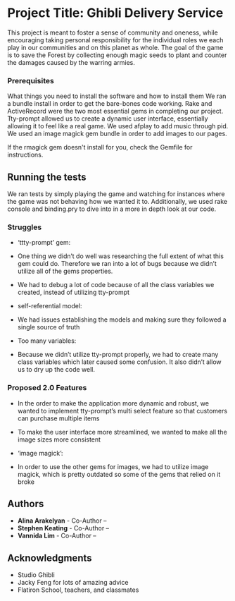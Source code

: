 # Project Title: Ghibli Delivery Service

This project is meant to foster a sense of community and oneness, while encouraging taking personal responsibility for the individual roles we each play in our communities and on this planet as whole. The goal of the game is to save the Forest by collecting enough magic seeds to plant and counter the damages caused by the warring armies.

### Prerequisites
What things you need to install the software and how to install them
We ran a bundle install in order to get the bare-bones code working. Rake and ActiveRecord were the two most essential gems in completing our project. Tty-prompt allowed us to create a dynamic user interface, essentially allowing it to feel like a real game. We used afplay to add music through pid. We used an image magick gem bundle in order to add images to our pages. 

If the rmagick gem doesn't install for you, check the Gemfile for instructions.

## Running the tests
We ran tests by simply playing the game and watching for instances where the game was not behaving how we wanted it to. Additionally, we used rake console and binding.pry to dive into in a more in depth look at our code.

### Struggles
- ‘ttty-prompt’ gem: 
-  One thing we didn’t do well was researching the full extent of what this gem could do. Therefore we ran into a lot of bugs because we didn’t utilize all of the gems properties.
-  We had to debug a lot of code because of all the class variables we created, instead of utilizing tty-prompt

- self-referential model:
- We had issues establishing the models and making sure they followed a single source of truth

- Too many variables:
- Because we didn’t utilize tty-prompt properly, we had to create many class variables which later caused some confusion. It also didn’t allow us to dry up the code well. 

### Proposed 2.0 Features
- In the order to make the application more dynamic and robust, we wanted to implement tty-prompt’s multi select feature so that customers can purchase multiple items
- To make the user interface more streamlined, we wanted to make all the image sizes more consistent 

- ‘image magick’:
- In order to use the other gems for images, we had to utilize image magick, which is pretty outdated so some of the gems that relied on it broke

## Authors

* **Alina Arakelyan** - Co-Author –
* **Stephen Keating** - Co-Author –
* **Vannida Lim** - Co-Author –

## Acknowledgments

* Studio Ghibli 
* Jacky Feng for lots of amazing advice
* Flatiron School, teachers, and classmates

